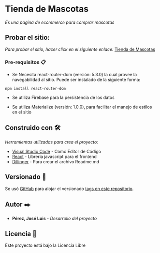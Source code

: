 # Tienda de Mascotas

_Es una pagina de ecommerce para comprar mascotas_

## Probar el sitio:

_Para probar el sitio, hacer click en el siguiente enlace:_
  [Tienda de Mascotas](https://supertiendademascotas.netlify.app/)


### Pre-requisitos 📋

* Se Necesita react-router-dom (versión: 5.3.0) la cual provee la navegabilidad al sitio. Puede ser instalado de la siguiente forma:

```
npm install react-router-dom
```
* Se utiliza Firebase para la persistencia de los datos

* Se utiliza Materialize (versión: 1.0.0), para facilitar el manejo de estilos en el sitio



## Construido con 🛠️

_Herramientas utilizadas para crea el proyecto:_

* [Visual Studio Code](https://code.visualstudio.com/) - Como Editor de Código
* [React](https://reactjs.org/) - Libreria javascript para el frontend
* [Dillinger](https://dillinger.io/) - Para crear el archivo Readme.md



## Versionado 📌

Se usó [GitHub](https://github.com/) para alojar el versionado [tags en este repositorio](https://github.com/Locke00/perez-jose).

## Autor ✒️

* **Pérez, José Luis** - *Desarrollo del proyecto*


## Licencia 📄

Este proyecto está bajo la Licencia Libre

